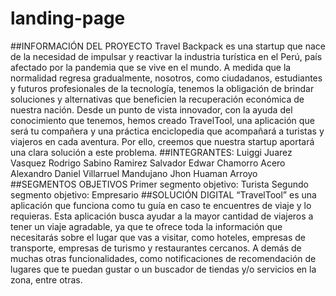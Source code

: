 # landing-page
##INFORMACIÓN DEL PROYECTO
Travel Backpack es una startup que nace de la necesidad de impulsar y reactivar la industria turística en el Perú, país afectado por la pandemia que se vive en el mundo. A medida que la normalidad regresa gradualmente, nosotros, como ciudadanos, estudiantes y futuros profesionales de la tecnología, tenemos la obligación de brindar soluciones y alternativas que beneficien la recuperación económica de nuestra nación. Desde un punto de vista innovador, con la ayuda del conocimiento que tenemos, hemos creado TravelTool, una aplicación que será tu compañera y una práctica enciclopedia que acompañará a turistas y viajeros en cada aventura. Por ello, creemos que nuestra startup aportará una clara solución a este problema.
##INTEGRANTES:
Luiggi Juarez Vasquez
Rodrigo Sabino Ramirez
Salvador Edwar Chamorro Acero
Alexandro Daniel Villarruel Mandujano
Jhon Huaman Arroyo
##SEGMENTOS OBJETIVOS
Primer segmento objetivo: Turista
Segundo segmento objetivo: Empresario
##SOLUCIÓN DIGITAL
“TravelTool” es una aplicación que funciona como tu guía en caso te encuentres de viaje y lo requieras. Esta aplicación busca ayudar a la mayor cantidad de viajeros a tener un viaje agradable, ya que te ofrece toda la información que necesitarás sobre el lugar que vas a visitar, como hoteles, empresas de transporte, empresas de turismo y restaurantes cercanos. A demás de muchas otras funcionalidades, como notificaciones de recomendación de lugares que te puedan gustar o un buscador de tiendas y/o servicios en la zona, entre otras.
